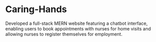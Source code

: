 # Caring-Hands
Developed a full-stack MERN website featuring a chatbot interface, enabling users to book appointments with nurses for home visits and allowing nurses to register themselves for employment. 

